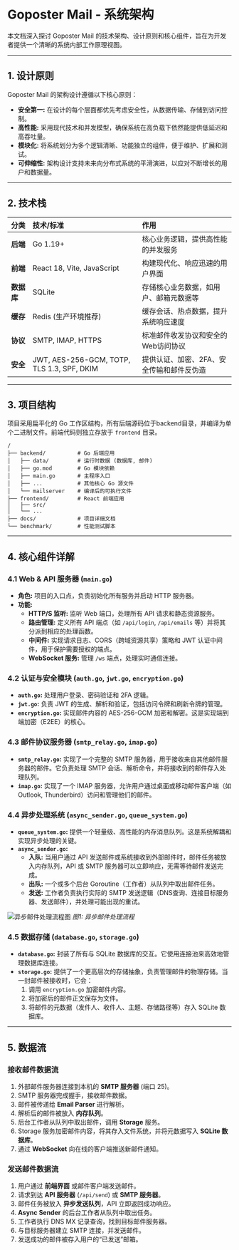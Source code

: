 # Goposter Mail - 系统架构

本文档深入探讨 Goposter Mail 的技术架构、设计原则和核心组件，旨在为开发者提供一个清晰的系统内部工作原理视图。

---

## 1. 设计原则

Goposter Mail 的架构设计遵循以下核心原则：

- **安全第一:** 在设计的每个层面都优先考虑安全性，从数据传输、存储到访问控制。
- **高性能:** 采用现代技术和并发模型，确保系统在高负载下依然能提供低延迟和高吞吐量。
- **模块化:** 将系统划分为多个逻辑清晰、功能独立的组件，便于维护、扩展和测试。
- **可伸缩性:** 架构设计支持未来向分布式系统的平滑演进，以应对不断增长的用户和数据量。

---

## 2. 技术栈

| 分类     | 技术/标准                               | 作用                                       |
| :------- | :-------------------------------------- | :----------------------------------------- |
| **后端**   | Go 1.19+                                | 核心业务逻辑，提供高性能的并发服务         |
| **前端**   | React 18, Vite, JavaScript              | 构建现代化、响应迅速的用户界面             |
| **数据库** | SQLite                                  | 存储核心业务数据，如用户、邮箱元数据等     |
| **缓存**   | Redis (生产环境推荐)                    | 缓存会话、热点数据，提升系统响应速度       |
| **协议**   | SMTP, IMAP, HTTPS                       | 标准邮件收发协议和安全的Web访问协议        |
| **安全**   | JWT, AES-256-GCM, TOTP, TLS 1.3, SPF, DKIM | 提供认证、加密、2FA、安全传输和邮件反伪造 |

---

## 3. 项目结构

项目采用扁平化的 Go 工作区结构，所有后端源码位于backend目录，并编译为单个二进制文件。前端代码则独立存放于 `frontend` 目录。


```
/
├── backend/          # Go 后端应用
│   ├── data/         # 运行时数据 (数据库, 邮件)
│   ├── go.mod        # Go 模块依赖
│   ├── main.go       # 主程序入口
│   ├── ...           # 其他核心 Go 源文件
│   └── mailserver    # 编译后的可执行文件
├── frontend/         # React 前端应用
│   ├── src/
│   └── ...
├── docs/             # 项目详细文档
└── benchmark/        # 性能测试脚本
```

---

## 4. 核心组件详解

### **4.1 Web & API 服务器 (`main.go`)**

- **角色:** 项目的入口点，负责初始化所有服务并启动 HTTP 服务器。
- **功能:**
  - **HTTP/S 监听:** 监听 Web 端口，处理所有 API 请求和静态资源服务。
  - **路由管理:** 定义所有 API 端点（如 `/api/login`, `/api/emails` 等）并将其分派到相应的处理函数。
  - **中间件:** 实现请求日志、CORS（跨域资源共享）策略和 JWT 认证中间件，用于保护需要授权的端点。
  - **WebSocket 服务:** 管理 `/ws` 端点，处理实时通信连接。

### **4.2 认证与安全模块 (`auth.go`, `jwt.go`, `encryption.go`)**

- **`auth.go`:** 处理用户登录、密码验证和 2FA 逻辑。
- **`jwt.go`:** 负责 JWT 的生成、解析和验证，包括访问令牌和刷新令牌的管理。
- **`encryption.go`:** 实现邮件内容的 AES-256-GCM 加密和解密。这是实现端到端加密（E2EE）的核心。

### **4.3 邮件协议服务器 (`smtp_relay.go`, `imap.go`)**

- **`smtp_relay.go`:** 实现了一个完整的 SMTP 服务器，用于接收来自其他邮件服务器的邮件。它负责处理 SMTP 会话、解析命令，并将接收到的邮件存入处理队列。
- **`imap.go`:** 实现了一个 IMAP 服务器，允许用户通过桌面或移动邮件客户端（如 Outlook, Thunderbird）访问和管理他们的邮件。

### **4.4 异步处理系统 (`async_sender.go`, `queue_system.go`)**

- **`queue_system.go`:** 提供一个轻量级、高性能的内存消息队列。这是系统解耦和实现异步处理的关键。
- **`async_sender.go`:**
  - **入队:** 当用户通过 API 发送邮件或系统接收到外部邮件时，邮件任务被放入内存队列，API 或 SMTP 服务器可以立即响应，无需等待邮件发送完成。
  - **出队:** 一个或多个后台 Goroutine（工作者）从队列中取出邮件任务。
  - **发送:** 工作者负责执行实际的 SMTP 发送逻辑（DNS查询、连接目标服务器、发送邮件），并处理可能出现的重试。

![异步邮件处理流程图](https://i.imgur.com/your-diagram-url.png)  <!-- 占位符 -->
*图1: 异步邮件处理流程*

### **4.5 数据存储 (`database.go`, `storage.go`)**

- **`database.go`:** 封装了所有与 SQLite 数据库的交互。它使用连接池来高效地管理数据库连接。
- **`storage.go`:** 提供了一个更高层次的存储抽象，负责管理邮件的物理存储。当一封邮件被接收时，它会：
  1.  调用 `encryption.go` 加密邮件内容。
  2.  将加密后的邮件正文保存为文件。
  3.  将邮件的元数据（发件人、收件人、主题、存储路径等）存入 SQLite 数据库。

---

## 5. 数据流

### **接收邮件数据流**

1.  外部邮件服务器连接到本机的 **SMTP 服务器** (端口 25)。
2.  SMTP 服务器完成握手，接收邮件数据。
3.  邮件被传递给 **Email Parser** 进行解析。
4.  解析后的邮件被放入 **内存队列**。
5.  后台工作者从队列中取出邮件，调用 **Storage** 服务。
6.  Storage 服务加密邮件内容，将其存入文件系统，并将元数据写入 **SQLite 数据库**。
7.  通过 **WebSocket** 向在线的客户端推送新邮件通知。

### **发送邮件数据流**

1.  用户通过 **前端界面** 或邮件客户端发送邮件。
2.  请求到达 **API 服务器** (`/api/send`) 或 **SMTP 服务器**。
3.  邮件任务被放入 **异步发送队列**，API 立即返回成功响应。
4.  **Async Sender** 的后台工作者从队列中取出任务。
5.  工作者执行 DNS MX 记录查询，找到目标邮件服务器。
6.  与目标服务器建立 SMTP 连接，并发送邮件。
7.  发送成功的邮件被存入用户的“已发送”邮箱。
